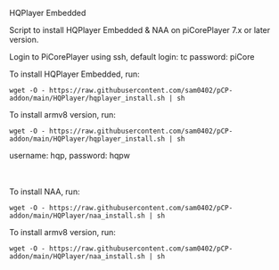 HQPlayer Embedded

Script to install HQPlayer Embedded & NAA on piCorePlayer 7.x or later version.

Login to PiCorePlayer using ssh, default login: tc password: piCore

To install HQPlayer Embedded, run:

`wget -O - https://raw.githubusercontent.com/sam0402/pCP-addon/main/HQPlayer/hqplayer_install.sh | sh`

To install armv8 version, run:

`wget -O - https://raw.githubusercontent.com/sam0402/pCP-addon/main/HQPlayer/hqplayer_install.sh | sh`

username: hqp, password: hqpw

　

To install NAA, run:

`wget -O - https://raw.githubusercontent.com/sam0402/pCP-addon/main/HQPlayer/naa_install.sh | sh`

To install armv8 version, run:

`wget -O - https://raw.githubusercontent.com/sam0402/pCP-addon/main/HQPlayer/naa_install.sh | sh`

